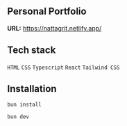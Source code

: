 ## Personal Portfolio
**URL:** https://nattagrit.netlify.app/

## Tech stack
`HTML` `CSS` `Typescript` `React` `Tailwind CSS`

## Installation
```console
bun install
```
```console
bun dev
```
